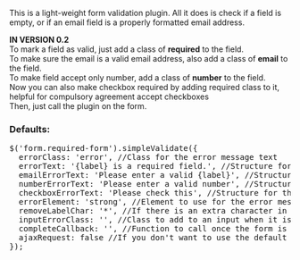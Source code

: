 This is a light-weight form validation plugin. All it does is check if a field is empty, or if an email field is a properly formatted email address.

**IN VERSION 0.2**   
To mark a field as valid, just add a class of **required** to the field.    
To make sure the email is a valid email address, also add a class of **email** to the field.   
To make field accept only number, add a class of **number** to the field.  
Now you can also make checkbox required by adding required class to it, helpful for compulsory agreement accept checkboxes   
Then, just call the plugin on the form.

### Defaults:
<pre>$('form.required-form').simpleValidate({  
  errorClass: 'error', //Class for the error message text  
  errorText: '{label} is a required field.', //Structure for the error message text, {label} will be replaced with the associated label text  
  emailErrorText: 'Please enter a valid {label}', //Structure for the email error message text, {label} will be replaced with the associated label text  
  numberErrorText: 'Please enter a valid number', //Structure for the number only error message text   
  checkboxErrorText: 'Please check this', //Structure for the checkbox required error message text    
  errorElement: 'strong', //Element to use for the error message text  
  removeLabelChar: '*', //If there is an extra character in the label to denote a required field, strip it out  
  inputErrorClass: '', //Class to add to an input when it is marked as having an error  
  completeCallback: '', //Function to call once the form is error-free  
  ajaxRequest: false //If you don't want to use the default form action and want to submit it via AJAX  
});</pre>